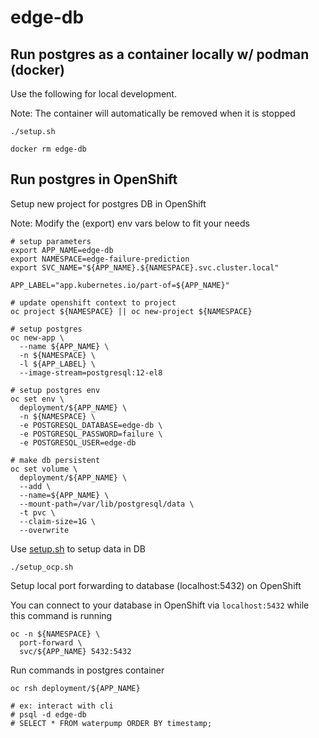 # edge-db

## Run postgres as a container locally w/ podman (docker)

Use the following for local development.

Note: The container will automatically be removed when it is stopped

```
./setup.sh
```

```
docker rm edge-db
```

## Run postgres in OpenShift

Setup new project for postgres DB in OpenShift

Note: Modify the (export) env vars below to fit your needs

```
# setup parameters
export APP_NAME=edge-db
export NAMESPACE=edge-failure-prediction
export SVC_NAME="${APP_NAME}.${NAMESPACE}.svc.cluster.local"

APP_LABEL="app.kubernetes.io/part-of=${APP_NAME}"
```

```
# update openshift context to project
oc project ${NAMESPACE} || oc new-project ${NAMESPACE}
```

```
# setup postgres
oc new-app \
  --name ${APP_NAME} \
  -n ${NAMESPACE} \
  -l ${APP_LABEL} \
  --image-stream=postgresql:12-el8

# setup postgres env
oc set env \
  deployment/${APP_NAME} \
  -n ${NAMESPACE} \
  -e POSTGRESQL_DATABASE=edge-db \
  -e POSTGRESQL_PASSWORD=failure \
  -e POSTGRESQL_USER=edge-db

# make db persistent
oc set volume \
  deployment/${APP_NAME} \
  --add \
  --name=${APP_NAME} \
  --mount-path=/var/lib/postgresql/data \
  -t pvc \
  --claim-size=1G \
  --overwrite
```

Use [setup.sh](setup.sh) to setup data in DB

```
./setup_ocp.sh
```

Setup local port forwarding to database (localhost:5432) on OpenShift

You can connect to your database in OpenShift via `localhost:5432` while this command is running

```
oc -n ${NAMESPACE} \
  port-forward \
  svc/${APP_NAME} 5432:5432
```

Run commands in postgres container

```
oc rsh deployment/${APP_NAME}

# ex: interact with cli
# psql -d edge-db
# SELECT * FROM waterpump ORDER BY timestamp;
```
